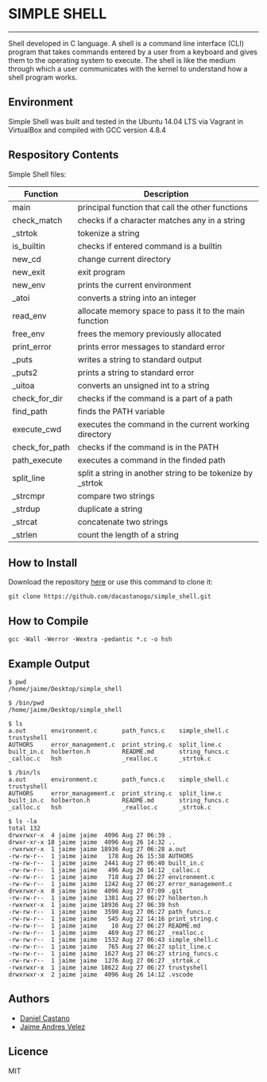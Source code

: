 # SIMPLE SHELL
- - -

Shell developed in C language. A shell is a command line interface (CLI) program that takes commands entered by a user from a keyboard and gives them to the operating system to execute. The shell is like the medium through which a user communicates with the kernel to understand how a shell program works.


## Environment
Simple Shell was built and tested in the Ubuntu 14.04 LTS via Vagrant in VirtualBox and compiled with GCC version 4.8.4

## Respository Contents
Simple Shell files:

| **Function** | **Description** |
|----------|-----------------|
|main| principal function that call the other functions|
|check_match|checks if a character matches any in a string|
|_strtok|tokenize a string|
|is_builtin|checks if entered command is a builtin|
|new_cd|change current directory|
|new_exit|exit program|
|new_env|prints the current environment|
|_atoi|converts a string into an integer|
|read_env|allocate memory space to pass it to the main function|
|free_env|frees the memory previously allocated|
|print_error|prints error messages to standard error|
|_puts|writes a string to standard output|
|_puts2|prints a string to standard error|
|_uitoa|converts an unsigned int to a string|
|check_for_dir|checks if the command is a part of a path|
|find_path|finds the PATH variable|
|execute_cwd|executes the command in the current working directory|
|check_for_path|checks if the command is in the PATH|
|path_execute|executes a command in the finded path|
|split_line| split a string in another string to be tokenize by _strtok|
|_strcmpr|compare two strings|
|_strdup|duplicate a string|
|_strcat|concatenate two strings|
|_strlen| count the length of a string|


## How to Install
Download the repository [here](https://github.com/dacastanogo/simple_shell) or use this command to clone it:
```
git clone https://github.com/dacastanogo/simple_shell.git
```

## How to Compile
```
gcc -Wall -Werror -Wextra -pedantic *.c -o hsh
```

## Example Output
```
$ pwd
/home/jaime/Desktop/simple_shell

$ /bin/pwd
/home/jaime/Desktop/simple_shell

$ ls
a.out	    environment.c	    path_funcs.c    simple_shell.c	trustyshell
AUTHORS     error_management.c	print_string.c	split_line.c
built_in.c  holberton.h		    README.md	    string_funcs.c
_calloc.c   hsh			        _realloc.c	    _strtok.c

$ /bin/ls
a.out	    environment.c	    path_funcs.c	simple_shell.c	trustyshell
AUTHORS     error_management.c	print_string.c	split_line.c
built_in.c  holberton.h		    README.md	    string_funcs.c
_calloc.c   hsh			        _realloc.c	    _strtok.c

$ ls -la
total 132
drwxrwxr-x  4 jaime jaime  4096 Aug 27 06:39 .
drwxr-xr-x 18 jaime jaime  4096 Aug 26 14:32 ..
-rwxrwxr-x  1 jaime jaime 18936 Aug 27 06:28 a.out
-rw-rw-r--  1 jaime jaime   178 Aug 26 15:38 AUTHORS
-rw-rw-r--  1 jaime jaime  2441 Aug 27 06:40 built_in.c
-rw-rw-r--  1 jaime jaime   496 Aug 26 14:12 _calloc.c
-rw-rw-r--  1 jaime jaime   718 Aug 27 06:27 environment.c
-rw-rw-r--  1 jaime jaime  1242 Aug 27 06:27 error_management.c
drwxrwxr-x  8 jaime jaime  4096 Aug 27 07:09 .git
-rw-rw-r--  1 jaime jaime  1381 Aug 27 06:27 holberton.h
-rwxrwxr-x  1 jaime jaime 18936 Aug 27 06:39 hsh
-rw-rw-r--  1 jaime jaime  3590 Aug 27 06:27 path_funcs.c
-rw-rw-r--  1 jaime jaime   545 Aug 22 14:16 print_string.c
-rw-rw-r--  1 jaime jaime    10 Aug 27 06:27 README.md
-rw-rw-r--  1 jaime jaime   469 Aug 27 06:27 _realloc.c
-rw-rw-r--  1 jaime jaime  1532 Aug 27 06:43 simple_shell.c
-rw-rw-r--  1 jaime jaime   765 Aug 27 06:27 split_line.c
-rw-rw-r--  1 jaime jaime  1627 Aug 27 06:27 string_funcs.c
-rw-rw-r--  1 jaime jaime  1276 Aug 27 06:27 _strtok.c
-rwxrwxr-x  1 jaime jaime 18622 Aug 27 06:27 trustyshell
drwxrwxr-x  2 jaime jaime  4096 Aug 26 14:12 .vscode
```

## Authors
* [Daniel Castano](https://github.com/dacastanogo)
* [Jaime Andres Velez](https://github.com/jhudaz)

## Licence
MIT